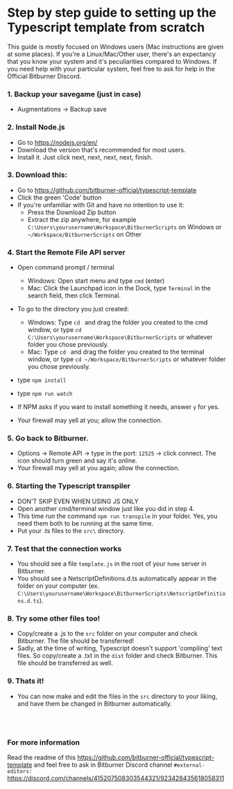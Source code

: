 # Step by step guide to setting up the Typescript template from scratch
This guide is mostly focused on Windows users (Mac instructions are given at some places).
If you're a Linux/Mac/Other user, there's an expectancy that you know your system and it's peculiarities compared to Windows.
If you need help with your particular system, feel free to ask for help in the Official Bitburner Discord.

### 1. Backup your savegame (just in case) 
- Augmentations -> Backup save

### 2. Install Node.js
- Go to https://nodejs.org/en/  
- Download the version that's recommended for most users.
- Install it. Just click next, next, next, next, finish.
	
### 3. Download this:
- Go to https://github.com/bitburner-official/typescript-template  
- Click the green 'Code' button
- If you're unfamiliar with Git and have no intention to use it:
  - Press the Download Zip button
  - Extract the zip anywhere, for example `C:\Users\yourusername\Workspace\BitburnerScripts` on Windows or `~/Workspace/BitburnerScripts` on Other
	
### 4. Start the Remote File API server
- Open command prompt / terminal
  - Windows: Open start menu and type `cmd` (enter)  
  - Mac: Click the Launchpad icon in the Dock, type `Terminal` in the search field, then click Terminal.
- To go to the directory you just created:  
  - Windows: Type `cd ` and drag the folder you created to the cmd window, or type `cd C:\Users\yourusername\Workspace\BitburnerScripts` or whatever folder you chose previously.  
  - Mac: Type `cd ` and drag the folder you created to the terminal window, or type `cd ~/Workspace/BitburnerScripts` or whatever folder you chose previously. 

- type `npm install`
- type `npm run watch`
- If NPM asks if you want to install something it needs, answer `y` for yes.
- Your firewall may yell at you; allow the connection.

### 5. Go back to Bitburner.
- Options -> Remote API -> type in the port: `12525` -> click connect. The icon should turn green and say it's online.
- Your firewall may yell at you again; allow the connection.

### 6. Starting the Typescript transpiler
- DON'T SKIP EVEN WHEN USING JS ONLY
- Open another cmd/terminal window just like you did in step 4.
- This time run the command `npm run transpile` in your folder.
  Yes, you need them both to be running at the same time.
- Put your .ts files to the `src\` directory.

### 7. Test that the connection works
- You should see a file `template.js` in the root of your `home` server in Bitburner.
- You should see a NetscriptDefinitions.d.ts automatically appear in the folder on your computer (ex. `C:\Users\yourusername\Workspace\BitburnerScripts\NetscriptDefinitions.d.ts`).

### 8. Try some other files too!
- Copy/create a .js to the `src` folder on your computer and check Bitburner. The file should be transferred!
- Sadly, at the time of writing, Typescript doesn't support 'compiling' text files. So copy/create a .txt in the `dist` folder and check Bitburner. This file should be transferred as well.

	
### 9. Thats it!
- You can now make and edit the files in the `src` directory to your liking, and have them be changed in Bitburner automatically.
<br />
<br />

### For more information
Read the readme of this https://github.com/bitburner-official/typescript-template and feel free to ask in Bitburner Discord channel `#external-editors:` https://discord.com/channels/415207508303544321/923428435618058311
